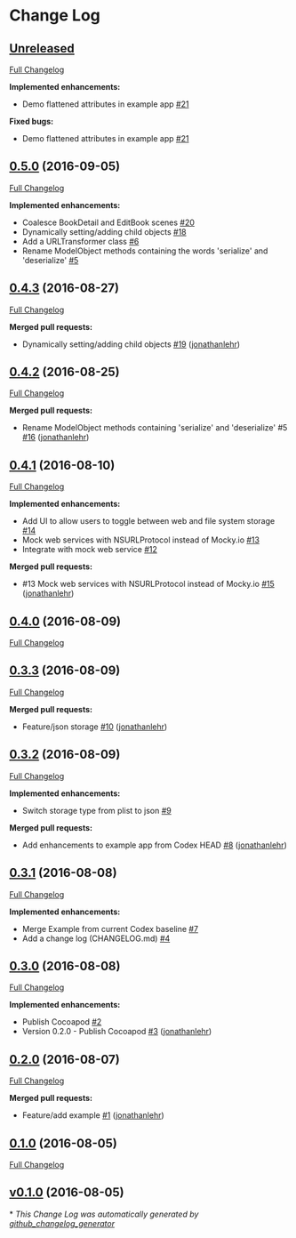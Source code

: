 # Change Log

## [Unreleased](https://github.com/AboutObjects/Modelmatic/tree/HEAD)

[Full Changelog](https://github.com/AboutObjects/Modelmatic/compare/0.5.0...HEAD)

**Implemented enhancements:**

- Demo flattened attributes in example app [\#21](https://github.com/AboutObjects/Modelmatic/issues/21)

**Fixed bugs:**

- Demo flattened attributes in example app [\#21](https://github.com/AboutObjects/Modelmatic/issues/21)

## [0.5.0](https://github.com/AboutObjects/Modelmatic/tree/0.5.0) (2016-09-05)
[Full Changelog](https://github.com/AboutObjects/Modelmatic/compare/0.4.3...0.5.0)

**Implemented enhancements:**

- Coalesce BookDetail and EditBook scenes [\#20](https://github.com/AboutObjects/Modelmatic/issues/20)
- Dynamically setting/adding child objects [\#18](https://github.com/AboutObjects/Modelmatic/issues/18)
- Add a URLTransformer class [\#6](https://github.com/AboutObjects/Modelmatic/issues/6)
- Rename ModelObject methods containing the words 'serialize' and 'deserialize' [\#5](https://github.com/AboutObjects/Modelmatic/issues/5)

## [0.4.3](https://github.com/AboutObjects/Modelmatic/tree/0.4.3) (2016-08-27)
[Full Changelog](https://github.com/AboutObjects/Modelmatic/compare/0.4.2...0.4.3)

**Merged pull requests:**

- Dynamically setting/adding child objects [\#19](https://github.com/AboutObjects/Modelmatic/pull/19) ([jonathanlehr](https://github.com/jonathanlehr))

## [0.4.2](https://github.com/AboutObjects/Modelmatic/tree/0.4.2) (2016-08-25)
[Full Changelog](https://github.com/AboutObjects/Modelmatic/compare/0.4.1...0.4.2)

**Merged pull requests:**

- Rename ModelObject methods containing 'serialize' and 'deserialize' \#5 [\#16](https://github.com/AboutObjects/Modelmatic/pull/16) ([jonathanlehr](https://github.com/jonathanlehr))

## [0.4.1](https://github.com/AboutObjects/Modelmatic/tree/0.4.1) (2016-08-10)
[Full Changelog](https://github.com/AboutObjects/Modelmatic/compare/0.4.0...0.4.1)

**Implemented enhancements:**

- Add UI to allow users to toggle between web and file system storage [\#14](https://github.com/AboutObjects/Modelmatic/issues/14)
- Mock web services with NSURLProtocol instead of Mocky.io [\#13](https://github.com/AboutObjects/Modelmatic/issues/13)
- Integrate with mock web service [\#12](https://github.com/AboutObjects/Modelmatic/issues/12)

**Merged pull requests:**

- \#13 Mock web services with NSURLProtocol instead of Mocky.io [\#15](https://github.com/AboutObjects/Modelmatic/pull/15) ([jonathanlehr](https://github.com/jonathanlehr))

## [0.4.0](https://github.com/AboutObjects/Modelmatic/tree/0.4.0) (2016-08-09)
[Full Changelog](https://github.com/AboutObjects/Modelmatic/compare/0.3.3...0.4.0)

## [0.3.3](https://github.com/AboutObjects/Modelmatic/tree/0.3.3) (2016-08-09)
[Full Changelog](https://github.com/AboutObjects/Modelmatic/compare/0.3.2...0.3.3)

**Merged pull requests:**

- Feature/json storage [\#10](https://github.com/AboutObjects/Modelmatic/pull/10) ([jonathanlehr](https://github.com/jonathanlehr))

## [0.3.2](https://github.com/AboutObjects/Modelmatic/tree/0.3.2) (2016-08-09)
[Full Changelog](https://github.com/AboutObjects/Modelmatic/compare/0.3.1...0.3.2)

**Implemented enhancements:**

- Switch storage type from plist to json [\#9](https://github.com/AboutObjects/Modelmatic/issues/9)

**Merged pull requests:**

- Add enhancements to example app from Codex HEAD [\#8](https://github.com/AboutObjects/Modelmatic/pull/8) ([jonathanlehr](https://github.com/jonathanlehr))

## [0.3.1](https://github.com/AboutObjects/Modelmatic/tree/0.3.1) (2016-08-08)
[Full Changelog](https://github.com/AboutObjects/Modelmatic/compare/0.3.0...0.3.1)

**Implemented enhancements:**

- Merge Example from current Codex baseline [\#7](https://github.com/AboutObjects/Modelmatic/issues/7)
- Add a change log \(CHANGELOG.md\) [\#4](https://github.com/AboutObjects/Modelmatic/issues/4)

## [0.3.0](https://github.com/AboutObjects/Modelmatic/tree/0.3.0) (2016-08-08)
[Full Changelog](https://github.com/AboutObjects/Modelmatic/compare/0.2.0...0.3.0)

**Implemented enhancements:**

- Publish Cocoapod [\#2](https://github.com/AboutObjects/Modelmatic/issues/2)
- Version 0.2.0 - Publish Cocoapod [\#3](https://github.com/AboutObjects/Modelmatic/pull/3) ([jonathanlehr](https://github.com/jonathanlehr))

## [0.2.0](https://github.com/AboutObjects/Modelmatic/tree/0.2.0) (2016-08-07)
[Full Changelog](https://github.com/AboutObjects/Modelmatic/compare/0.1.0...0.2.0)

**Merged pull requests:**

- Feature/add example [\#1](https://github.com/AboutObjects/Modelmatic/pull/1) ([jonathanlehr](https://github.com/jonathanlehr))

## [0.1.0](https://github.com/AboutObjects/Modelmatic/tree/0.1.0) (2016-08-05)
[Full Changelog](https://github.com/AboutObjects/Modelmatic/compare/v0.1.0...0.1.0)

## [v0.1.0](https://github.com/AboutObjects/Modelmatic/tree/v0.1.0) (2016-08-05)


\* *This Change Log was automatically generated by [github_changelog_generator](https://github.com/skywinder/Github-Changelog-Generator)*